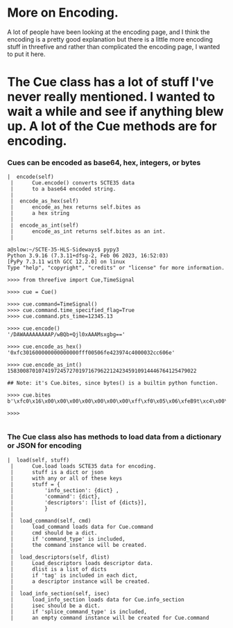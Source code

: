 # More on Encoding. 
A lot of people have been looking at the encoding page, and I think the encoding is a pretty good explanation 
but there is a little more encoding stuff in threefive and rather than complicated the encoding page, I wanted 
to put it here. 

# The Cue class has a lot of stuff I've never really mentioned. I wanted to wait a while and see if anything blew up. A lot of the Cue methods are for encoding.

### Cues can be encoded as base64, hex, integers, or bytes
```py3
|  encode(self)
 |      Cue.encode() converts SCTE35 data
 |      to a base64 encoded string.
 |  
 |  encode_as_hex(self)
 |      encode_as_hex returns self.bites as
 |      a hex string
 |  
 |  encode_as_int(self)
 |      encode_as_int returns self.bites as an int.
 |
```
```py3
a@slow:~/SCTE-35-HLS-Sideways$ pypy3
Python 3.9.16 (7.3.11+dfsg-2, Feb 06 2023, 16:52:03)
[PyPy 7.3.11 with GCC 12.2.0] on linux
Type "help", "copyright", "credits" or "license" for more information.

>>>> from threefive import Cue,TimeSignal

>>>> cue = Cue()                                                                         

>>>> cue.command=TimeSignal()
>>>> cue.command.time_specified_flag=True
>>>> cue.command.pts_time=12345.13

>>>> cue.encode()                                                                        
'/DAWAAAAAAAAAP/wBQb+Qjl0xAAAMsxgbg=='                                                 

>>>> cue.encode_as_hex()
'0xfc301600000000000000fff00506fe423974c4000032cc606e'                                  

>>>> cue.encode_as_int()
1583008701074197245727019716796221242345910914446764125479022

## Note: it's Cue.bites, since bytes() is a builtin python function.

>>>> cue.bites
b'\xfc0\x16\x00\x00\x00\x00\x00\x00\x00\xff\xf0\x05\x06\xfeB9t\xc4\x00\x002\xcc`n'

>>>> 


```
### The Cue class also has methods to load data from a dictionary or JSON for encoding

```py3
|  load(self, stuff)
 |      Cue.load loads SCTE35 data for encoding.
 |      stuff is a dict or json
 |      with any or all of these keys
 |      stuff = {
 |          'info_section': {dict} ,
 |          'command': {dict},
 |          'descriptors': [list of {dicts}],
 |          }
 |  
 |  load_command(self, cmd)
 |      load_command loads data for Cue.command
 |      cmd should be a dict.
 |      if 'command_type' is included,
 |      the command instance will be created.
 |  
 |  load_descriptors(self, dlist)
 |      Load_descriptors loads descriptor data.
 |      dlist is a list of dicts
 |      if 'tag' is included in each dict,
 |      a descriptor instance will be created.
 |  
 |  load_info_section(self, isec)
 |      load_info_section loads data for Cue.info_section
 |      isec should be a dict.
 |      if 'splice_command_type' is included,
 |      an empty command instance will be created for Cue.command
```
